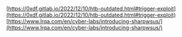 [https://0xdf.gitlab.io/2022/12/10/htb-outdated.html#trigger-exploit](https://0xdf.gitlab.io/2022/12/10/htb-outdated.html#trigger-exploit)
[https://www.lrqa.com/en/cyber-labs/introducing-sharpwsus/](https://www.lrqa.com/en/cyber-labs/introducing-sharpwsus/)
